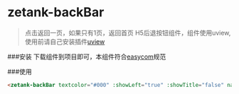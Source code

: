 # zetank-backBar
>点击返回一页，如果只有1页，返回首页
>H5后退按钮组件，组件使用uview,使用前请自己安装插件[uview](https://www.uviewui.com/components/install.html)


###安装
下载组件到项目即可，本组件符合[easycom](https://uniapp.dcloud.io/collocation/pages?id=easycom)规范

###使用
```html
<zetank-backBar textcolor="#000" :showLeft="true" :showTitle="false" navTitle='标题'></zetank-backBar>
```